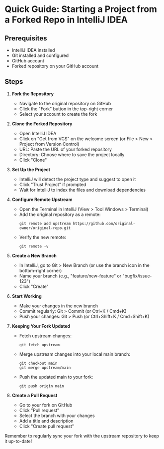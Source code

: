 # Quick Guide: Starting a Project from a Forked Repo in IntelliJ IDEA

## Prerequisites
- IntelliJ IDEA installed
- Git installed and configured
- GitHub account
- Forked repository on your GitHub account

## Steps

1. **Fork the Repository**
    - Navigate to the original repository on GitHub
    - Click the "Fork" button in the top-right corner
    - Select your account to create the fork

2. **Clone the Forked Repository**
    - Open IntelliJ IDEA
    - Click on "Get from VCS" on the welcome screen (or File > New > Project from Version Control)
    - URL: Paste the URL of your forked repository
    - Directory: Choose where to save the project locally
    - Click "Clone"

3. **Set Up the Project**
    - IntelliJ will detect the project type and suggest to open it
    - Click "Trust Project" if prompted
    - Wait for IntelliJ to index the files and download dependencies

4. **Configure Remote Upstream**
    - Open the Terminal in IntelliJ (View > Tool Windows > Terminal)
    - Add the original repository as a remote:
      ```
      git remote add upstream https://github.com/original-owner/original-repo.git
      ```
    - Verify the new remote:
      ```
      git remote -v
      ```

5. **Create a New Branch**
    - In IntelliJ, go to Git > New Branch (or use the branch icon in the bottom-right corner)
    - Name your branch (e.g., "feature/new-feature" or "bugfix/issue-123")
    - Click "Create"

6. **Start Working**
    - Make your changes in the new branch
    - Commit regularly: Git > Commit (or Ctrl+K / Cmd+K)
    - Push your changes: Git > Push (or Ctrl+Shift+K / Cmd+Shift+K)

7. **Keeping Your Fork Updated**
    - Fetch upstream changes:
      ```
      git fetch upstream
      ```
    - Merge upstream changes into your local main branch:
      ```
      git checkout main
      git merge upstream/main
      ```
    - Push the updated main to your fork:
      ```
      git push origin main
      ```

8. **Create a Pull Request**
    - Go to your fork on GitHub
    - Click "Pull request"
    - Select the branch with your changes
    - Add a title and description
    - Click "Create pull request"

Remember to regularly sync your fork with the upstream repository to keep it up-to-date!